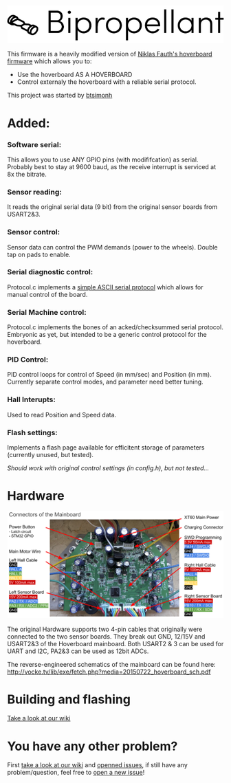 ![Bipropellant](.github/logo.png)

This firmware is a heavily modified version of [Niklas Fauth's hoverboard firmware](https://github.com/NiklasFauth/hoverboard-firmware-hack) which allows you to:
 * Use the hoverboard AS A HOVERBOARD
 * Control externaly the hoverboard with a reliable serial protocol.

This project was started by [btsimonh](https://github.com/btsimonh)

# Added:

### Software serial:
This allows you to use ANY GPIO pins (with modififcation) as serial.  Probably best to stay at 9600 baud, as the receive interrupt is serviced at 8x the bitrate.

### Sensor reading:
It reads the original serial data (9 bit) from the original sensor boards from USART2&3.

### Sensor control:
Sensor data can control the PWM demands (power to the wheels).  Double tap on pads to enable.

### Serial diagnostic control:
Protocol.c implements a [simple ASCII serial protocol](https://github.com/bipropellant/hoverboard-firmware/wiki/Simple-ASCII-interface) which allows for manual control of the board.

### Serial Machine control:
Protocol.c implements the bones of an acked/checksummed serial protocol.  Embryonic as yet, but intended to be a generic control protocol for the hoverboard.

### PID Control:
PID control loops for control of Speed (in mm/sec) and Position (in mm).  Currently separate control modes, and parameter need better tuning.

### Hall Interupts:
Used to read Position and Speed data.

### Flash settings:
Implements a flash page available for efficitent storage of parameters (currently unused, but tested).

*Should work with original control settings (in config.h), but not tested...*

# Hardware
![Motherboard](.github/pinout.png)

The original Hardware supports two 4-pin cables that originally were connected to the two sensor boards. They break out GND, 12/15V and USART2&3 of the Hoverboard mainboard.
Both USART2 & 3 can be used for UART and I2C, PA2&3 can be used as 12bit ADCs.

The reverse-engineered schematics of the mainboard can be found here:
http://vocke.tv/lib/exe/fetch.php?media=20150722_hoverboard_sch.pdf


# Building and flashing

[Take a look at our wiki](https://github.com/bipropellant/hoverboard-firmware/wiki/Building-and-flashing)


# You have any other problem?
First [take a look at our wiki](https://github.com/bipropellant/hoverboard-firmware/wiki) and [openned issues](https://github.com/bipropellant/hoverboard-firmware/issues), if still have any problem/question, feel free to [open a new issue](https://github.com/bipropellant/hoverboard-firmware/issues/new)!